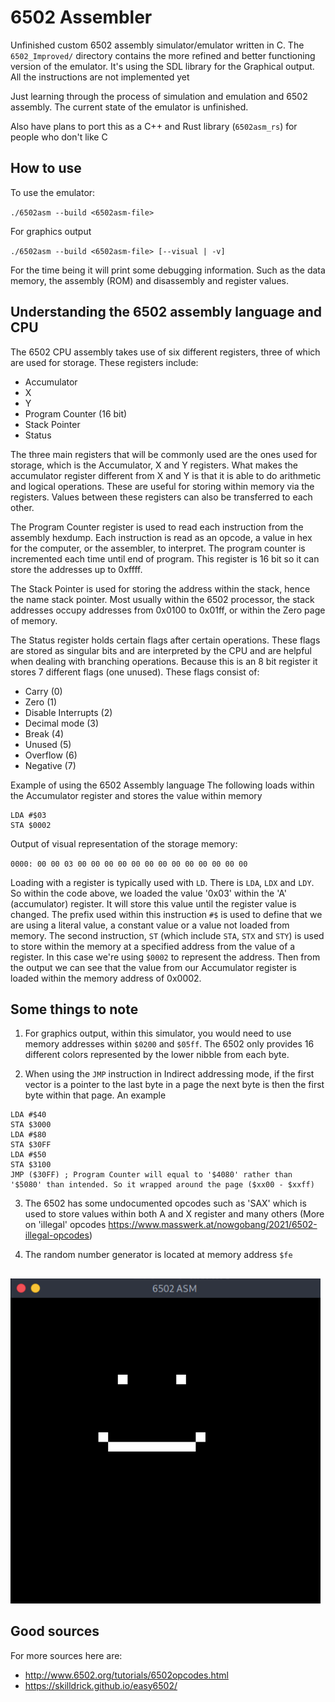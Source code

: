 # 6502 Assembler
Unfinished custom 6502 assembly simulator/emulator written in C. The `6502_Improved/` directory contains the more refined and better functioning version of the emulator. It's using the SDL library for the Graphical output. All the instructions are not implemented yet

Just learning through the process of simulation and emulation and 6502 assembly. The current state of the emulator is unfinished.


Also have plans to port this as a C++ and Rust library (`6502asm_rs`) for people who don't like C
## How to use
To use the emulator:  

`./6502asm --build <6502asm-file>`

For graphics output

`./6502asm --build <6502asm-file> [--visual | -v]`

For the time being it will print some debugging information. Such as the data memory, the assembly (ROM) and disassembly and register values. 

## Understanding the 6502 assembly language and CPU
The 6502 CPU assembly takes use of six different registers, three of which are used for storage. These registers include:
  - Accumulator
  - X
  - Y
  - Program Counter (16 bit)
  - Stack Pointer
  - Status

The three main registers that will be commonly used are the ones used for storage, which is the Accumulator, X and Y registers. What makes the accumulator register different from X and Y is that it is able to do arithmetic and logical operations. These are useful for storing within memory via the registers. Values between these registers can also be transferred to each other.

The Program Counter register is used to read each instruction from the assembly hexdump. Each instruction is read as an opcode, a value in hex for the computer, or the assembler, to interpret. The program counter is incremented each time until end of program. This register is 16 bit so it can store the addresses up to 0xffff.

The Stack Pointer is used for storing the address within the stack, hence the name stack pointer. Most usually within the 6502 processor, the stack addresses occupy addresses from 0x0100 to 0x01ff, or within the Zero page of memory.

The Status register holds certain flags after certain operations. These flags are stored as singular bits and are interpreted by the CPU and are helpful when dealing with branching operations. Because this is an 8 bit register it stores 7 different flags (one unused). These flags consist of:
  - Carry (0)
  - Zero (1)
  - Disable Interrupts (2)
  - Decimal mode (3)
  - Break (4)
  - Unused (5)
  - Overflow (6)
  - Negative (7)

Example of using the 6502 Assembly language
The following loads within the Accumulator register and stores the value within memory
```assembly
LDA #$03
STA $0002
```
Output of visual representation of the storage memory:

`0000: 00 00 03 00 00 00 00 00 00 00 00 00 00 00 00 00`

Loading with a register is typically used with `LD`. There is `LDA`, `LDX` and `LDY`. So within the code above, we loaded the value '0x03' within the 'A' (accumulator) register. It will store this value until the register value is changed. The prefix used within this instruction `#$` is used to define that we are using a literal value, a constant value or a value not loaded from memory. The second instruction, `ST` (which include `STA`, `STX` and `STY`) is used to store within the memory at a specified address from the value of a register. In this case we're using `$0002` to represent the address. Then from the output we can see that the value from our Accumulator register is loaded within the memory address of 0x0002.

## Some things to note
1. For graphics output, within this simulator, you would need to use memory addresses within `$0200` and `$05ff`. The 6502 only provides 16 different colors represented by the lower nibble from each byte.

2. When using the `JMP` instruction in Indirect addressing mode, if the first vector is a pointer to the last byte in a page the next byte is then the first byte within that page. An example
```assembly
LDA #$40
STA $3000
LDA #$80
STA $30FF
LDA #$50
STA $3100
JMP ($30FF) ; Program Counter will equal to '$4080' rather than '$5080' than intended. So it wrapped around the page ($xx00 - $xxff)
```

3. The 6502 has some undocumented opcodes such as 'SAX' which is used to store values within both A and X register and many others (More on 'illegal' opcodes https://www.masswerk.at/nowgobang/2021/6502-illegal-opcodes)

4. The random number generator is located at memory address `$fe`
## 
![](imgs/6502asm-smiley.png)

## Good sources
For more sources here are:
  - http://www.6502.org/tutorials/6502opcodes.html
  - https://skilldrick.github.io/easy6502/
